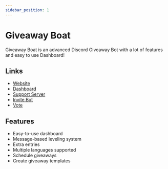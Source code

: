 ```yaml
---
sidebar_position: 1
---
```


# Giveaway Boat

Giveaway Boat is an advanced Discord Giveaway Bot with a lot of features and easy to use Dashboard!

## Links

- [Website](https://giveaway.boats/)
- [Dashboard](https://giveaway.boats/dashboard)
- [Support Server](https://giveaway.boats/support)
- [Invite Bot](https://giveaway.boats/invite)
- [Vote](https://top.gg/bot/530082442967646230/vote)

## Features

- Easy-to-use dashboard
- Message-based leveling system
- Extra entries
- Multiple languages supported
- Schedule giveaways
- Create giveaway templates
